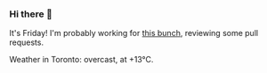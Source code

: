 ### Hi there :wave:

It's Friday! I'm probably working for [this bunch](https://github.com/kohofinancial), reviewing some pull requests.

Weather in Toronto: overcast, at +13°C.
